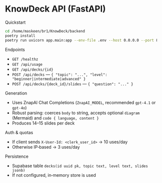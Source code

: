 # KnowDeck API (FastAPI)

Quickstart

```bash
cd /home/maskeen/br1/KnowDeck/backend
poetry install
poetry run uvicorn app.main:app --env-file .env --host 0.0.0.0 --port 8000
```

Endpoints

- `GET /healthz`
- `GET /api/usage`
- `GET /api/decks/{id}`
- `POST /api/decks` — `{ "topic": "...", "level": "beginner|intermediate|advanced" }`
- `POST /api/decks/{deck_id}/slides` — `{ "question": "..." }`

Generation

- Uses ZnapAI Chat Completions (`ZnapAI_MODEL`, recommended `gpt-4.1` or `gpt-4o`)
- Robust parsing: coerces `body` to string, accepts optional `diagram` (Mermaid) and `code { language, content }`
- Produces 14–15 slides per deck

Auth & quotas

- If client sends `X-User-Id: <clerk_user_id>` → 10 uses/day
- Otherwise IP‑based → 3 uses/day

Persistence

- Supabase table `decks(id uuid pk, topic text, level text, slides jsonb)`
- If not configured, in‑memory store is used
